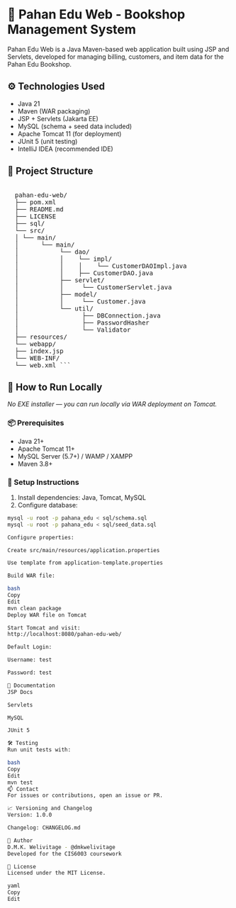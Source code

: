 # 📘 Pahan Edu Web - Bookshop Management System
Pahan Edu Web is a Java Maven-based web application built using JSP and Servlets, developed for managing billing, customers, and item data for the Pahan Edu Bookshop.

## ⚙️ Technologies Used
- Java 21  
- Maven (WAR packaging)  
- JSP + Servlets (Jakarta EE)  
- MySQL (schema + seed data included)  
- Apache Tomcat 11 (for deployment)  
- JUnit 5 (unit testing)  
- IntelliJ IDEA (recommended IDE)  

## 📂 Project Structure

<pre>  
  pahan-edu-web/ 
  ├── pom.xml 
  ├── README.md 
  ├── LICENSE
  ├── sql/
  └── src/
  │ └── main/ 
  │      └── main/  
  │           └── dao/
  │           │    └── impl/
  │           │    │    └── CustomerDAOImpl.java
  │           │    ├── CustomerDAO.java
  │           ├── servlet/ 
  │           │     └── CustomerServlet.java 
  │           ├── model/ 
  │           │     └── Customer.java 
  │           └── util/
  │                 ├── DBConnection.java
  │                 ├── PasswordHasher
  │                 └── Validator
  ├── resources/ 
  └── webapp/ 
  ├── index.jsp 
  └── WEB-INF/ 
  └── web.xml ``` </pre>

  ## 🚀 How to Run Locally
_No EXE installer — you can run locally via WAR deployment on Tomcat._

### 📦 Prerequisites
- Java 21+  
- Apache Tomcat 11+  
- MySQL Server (5.7+) / WAMP / XAMPP  
- Maven 3.8+

### 🔧 Setup Instructions
1. Install dependencies: Java, Tomcat, MySQL  
2. Configure database:  
```bash
mysql -u root -p pahana_edu < sql/schema.sql
mysql -u root -p pahana_edu < sql/seed_data.sql

Configure properties:

Create src/main/resources/application.properties

Use template from application-template.properties

Build WAR file:

bash
Copy
Edit
mvn clean package
Deploy WAR file on Tomcat

Start Tomcat and visit:
http://localhost:8080/pahan-edu-web/

Default Login:

Username: test

Password: test

📖 Documentation
JSP Docs

Servlets

MySQL

JUnit 5

🛠️ Testing
Run unit tests with:

bash
Copy
Edit
mvn test
📫 Contact
For issues or contributions, open an issue or PR.

📈 Versioning and Changelog
Version: 1.0.0

Changelog: CHANGELOG.md

📣 Author
D.M.K. Welivitage - @dmkwelivitage
Developed for the CIS6003 coursework

📝 License
Licensed under the MIT License.

yaml
Copy
Edit


